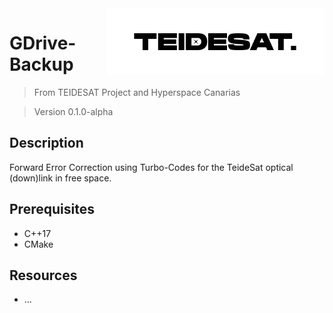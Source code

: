 <img width="350" src="logo.png" align="right" />

# GDrive-Backup
> From TEIDESAT Project and Hyperspace Canarias

> Version 0.1.0-alpha

## Description

Forward Error Correction using Turbo-Codes for the TeideSat optical (down)link
in free space.

## Prerequisites

- C++17
- CMake

## Resources

 - ...
